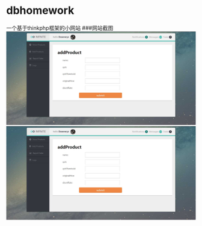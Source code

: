 # dbhomework
一个基于thinkphp框架的小网站
###网站截图
![image](https://raw.githubusercontent.com/webyangmx/dbhomework/master/screenshot/screenshot%20(1).jpg)
![image](https://raw.githubusercontent.com/webyangmx/dbhomework/master/screenshot/screenshot%20(1).jpg)

